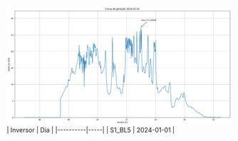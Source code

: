 ![My Image](01_01_2024-S1_BL5.png)
| Inversor | Dia |
|----------|-----|
| S1_BL5       | 2024-01-01  |